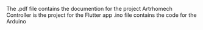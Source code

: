 The .pdf file contains the documention for the project
Artrhomech Controller is the project for the Flutter app
.ino file contains the code for the Arduino
